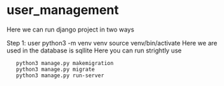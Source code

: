 # user_management

Here we can run django project in two ways

Step 1:
            user python3 -m venv venv 
       source venv/bin/activate
       Here we are used in the database is sqllite
       Here you can run strightly use

       python3 manage.py makemigration
       python3 manage.py migrate
       python3 manage.py run-server
